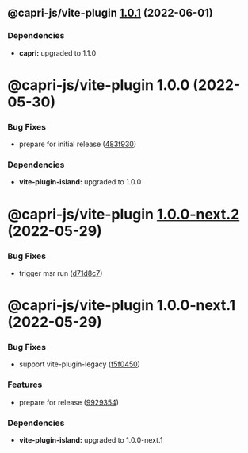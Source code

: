 ## @capri-js/vite-plugin [1.0.1](https://github.com/capri-js/capri/compare/@capri-js/vite-plugin@1.0.0...@capri-js/vite-plugin@1.0.1) (2022-06-01)





### Dependencies

* **capri:** upgraded to 1.1.0

# @capri-js/vite-plugin 1.0.0 (2022-05-30)


### Bug Fixes

* prepare for initial release ([483f930](https://github.com/capri-js/capri/commit/483f9300986faba9cdd1d47f85b6e7173c11a797))





### Dependencies

* **vite-plugin-island:** upgraded to 1.0.0

# @capri-js/vite-plugin [1.0.0-next.2](https://github.com/capri-js/capri/compare/@capri-js/vite-plugin@1.0.0-next.1...@capri-js/vite-plugin@1.0.0-next.2) (2022-05-29)


### Bug Fixes

* trigger msr run ([d71d8c7](https://github.com/capri-js/capri/commit/d71d8c75bf960cfab527d4117dd4eb4d35f72996))

# @capri-js/vite-plugin 1.0.0-next.1 (2022-05-29)


### Bug Fixes

* support vite-plugin-legacy ([f5f0450](https://github.com/capri-js/capri/commit/f5f045073cc61ec684aa5615afd62c9dc59aecf3))


### Features

* prepare for release ([9929354](https://github.com/capri-js/capri/commit/9929354de8f7f4b732dfe66fb1ca9e165bc53deb))





### Dependencies

* **vite-plugin-island:** upgraded to 1.0.0-next.1
